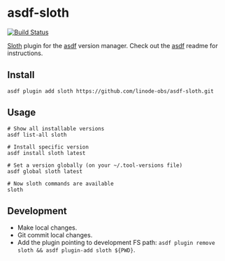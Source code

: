 # asdf-sloth

[![Build Status](https://github.com/slok/asdf-sloth/actions/workflows/ci.yml/badge.svg?branch=main)](https://github.com/slok/asdf-sloth/actions/workflows/ci.yml)

[Sloth](https://sloth.dev) plugin for the [asdf](https://github.com/asdf-vm/asdf) version manager.
Check out the [asdf](https://github.com/asdf-vm/asdf) readme for instructions.

## Install

```shell
asdf plugin add sloth https://github.com/linode-obs/asdf-sloth.git
```

## Usage

```shell
# Show all installable versions
asdf list-all sloth

# Install specific version
asdf install sloth latest

# Set a version globally (on your ~/.tool-versions file)
asdf global sloth latest

# Now sloth commands are available
sloth
```

## Development

- Make local changes.
- Git commit local changes.
- Add the plugin pointing to development FS path: `asdf plugin remove sloth && asdf plugin-add sloth ${PWD}`.
